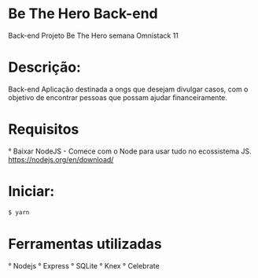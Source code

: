 # Be The Hero Back-end
Back-end Projeto Be The Hero semana Omnistack 11

# Descrição:

Back-end Aplicação destinada a ongs que desejam divulgar casos, com o objetivo de encontrar pessoas que possam ajudar financeiramente.

# Requisitos

° Baixar NodeJS - Comece com o Node para usar tudo no ecossistema JS.
    https://nodejs.org/en/download/
 

# Iniciar:

```sh
$ yarn
```

# Ferramentas utilizadas 

° Nodejs
° Express
° SQLite
° Knex
° Celebrate
